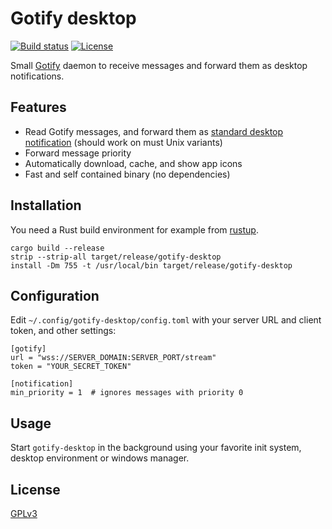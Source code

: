 # Gotify desktop

[![Build status](https://github.com/desbma/gotify-desktop/actions/workflows/ci.yml/badge.svg)](https://github.com/desbma/gotify-desktop/actions)
[![License](https://img.shields.io/github/license/desbma/gotify-desktop.svg?style=flat)](https://github.com/desbma/gotify-desktop/blob/master/LICENSE)

Small [Gotify](https://gotify.net/) daemon to receive messages and forward them as desktop notifications.

## Features

- Read Gotify messages, and forward them as [standard desktop notification](https://www.galago-project.org/specs/notification/0.9/index.html) (should work on must Unix variants)
- Forward message priority
- Automatically download, cache, and show app icons
- Fast and self contained binary (no dependencies)

## Installation

You need a Rust build environment for example from [rustup](https://rustup.rs/).

```
cargo build --release
strip --strip-all target/release/gotify-desktop
install -Dm 755 -t /usr/local/bin target/release/gotify-desktop
```

## Configuration

Edit `~/.config/gotify-desktop/config.toml` with your server URL and client token, and other settings:

```
[gotify]
url = "wss://SERVER_DOMAIN:SERVER_PORT/stream"
token = "YOUR_SECRET_TOKEN"

[notification]
min_priority = 1  # ignores messages with priority 0
```

## Usage

Start `gotify-desktop` in the background using your favorite init system, desktop environment or windows manager.

## License

[GPLv3](https://www.gnu.org/licenses/gpl-3.0-standalone.html)
